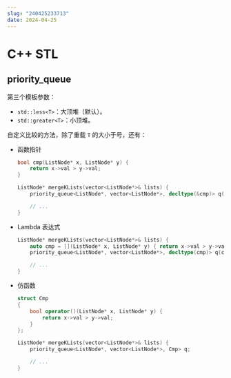 ```yaml
---
slug: "240425233713"
date: 2024-04-25
---
```


# C++ STL

## priority_queue

第三个模板参数：

- `std::less<T>`：大顶堆（默认）。
- `std::greater<T>`：小顶堆。

自定义比较的方法，除了重载 `T` 的大小于号，还有：

- 函数指针
    
    ``` cpp
    bool cmp(ListNode* x, ListNode* y) {
        return x->val > y->val;
    }
    
    ListNode* mergeKLists(vector<ListNode*>& lists) {
        priority_queue<ListNode*, vector<ListNode*>, decltype(&cmp)> q(cmp);
    
        // ...
    }
    ```

- Lambda 表达式

    ``` cpp
    ListNode* mergeKLists(vector<ListNode*>& lists) {
        auto cmp = [](ListNode* x, ListNode* y) { return x->val > y->val; };
        priority_queue<ListNode*, vector<ListNode*>, decltype(cmp)> q(cmp);
    
        // ...
    }
    ```

- 仿函数

    ``` cpp
    struct Cmp
    {
        bool operator()(ListNode* x, ListNode* y) {
            return x->val > y->val;
        }
    };
    
    ListNode* mergeKLists(vector<ListNode*>& lists) {
        priority_queue<ListNode*, vector<ListNode*>, Cmp> q;
    
        // ...
    }
    ```
